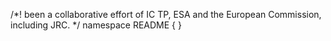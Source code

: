 ﻿/*!
 been a collaborative effort of IC TP, ESA and the European Commission, including JRC.
  */
namespace README { }
